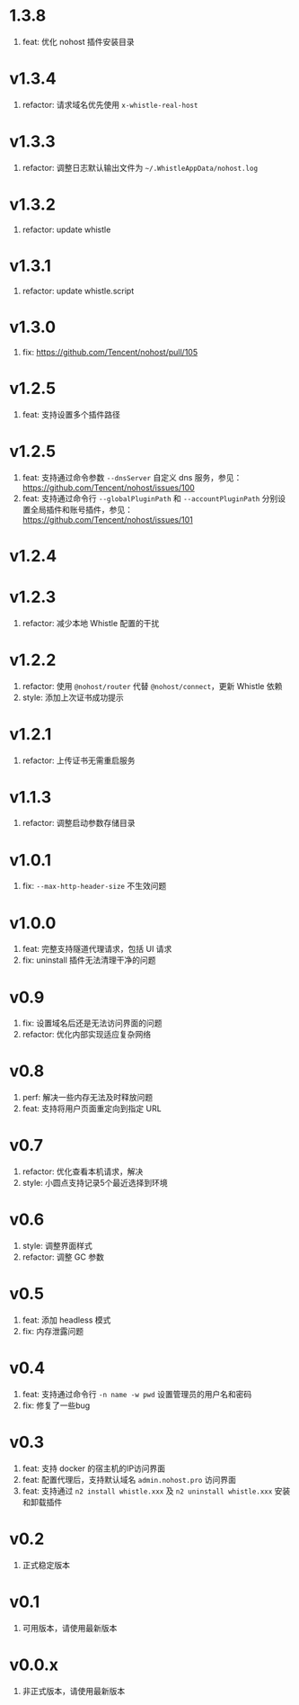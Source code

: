 # 1.3.8
1. feat: 优化 nohost 插件安装目录

# v1.3.4
1. refactor: 请求域名优先使用 `x-whistle-real-host`

# v1.3.3
1. refactor: 调整日志默认输出文件为 `~/.WhistleAppData/nohost.log`

# v1.3.2
1. refactor: update whistle
# v1.3.1
1. refactor: update whistle.script

# v1.3.0
1. fix: https://github.com/Tencent/nohost/pull/105

# v1.2.5
1. feat: 支持设置多个插件路径

# v1.2.5
1. feat: 支持通过命令参数 `--dnsServer` 自定义 dns 服务，参见：https://github.com/Tencent/nohost/issues/100
2. feat: 支持通过命令行 `--globalPluginPath` 和 `--accountPluginPath` 分别设置全局插件和账号插件，参见：https://github.com/Tencent/nohost/issues/101

# v1.2.4
# v1.2.3
1. refactor: 减少本地 Whistle 配置的干扰

# v1.2.2
1. refactor: 使用 `@nohost/router` 代替 `@nohost/connect`，更新 Whistle 依赖
2. style: 添加上次证书成功提示

# v1.2.1
1. refactor: 上传证书无需重启服务

# v1.1.3
1. refactor: 调整启动参数存储目录

# v1.0.1
1. fix: `--max-http-header-size` 不生效问题

# v1.0.0
1. feat: 完整支持隧道代理请求，包括 UI 请求
2. fix: uninstall 插件无法清理干净的问题

# v0.9
1. fix: 设置域名后还是无法访问界面的问题
2. refactor: 优化内部实现适应复杂网络

# v0.8
1. perf: 解决一些内存无法及时释放问题
2. feat: 支持将用户页面重定向到指定 URL

# v0.7
1. refactor: 优化查看本机请求，解决
2. style: 小圆点支持记录5个最近选择到环境
# v0.6
1. style: 调整界面样式
2. refactor: 调整 GC 参数

# v0.5
1. feat: 添加 headless 模式
2. fix: 内存泄露问题

# v0.4
1. feat: 支持通过命令行 `-n name -w pwd` 设置管理员的用户名和密码
2. fix: 修复了一些bug

# v0.3
1. feat: 支持 docker 的宿主机的IP访问界面
2. feat: 配置代理后，支持默认域名 `admin.nohost.pro` 访问界面
3. feat: 支持通过 `n2 install whistle.xxx` 及 `n2 uninstall whistle.xxx` 安装和卸载插件

# v0.2
1. 正式稳定版本

# v0.1
1. 可用版本，请使用最新版本

# v0.0.x
1. 非正式版本，请使用最新版本
